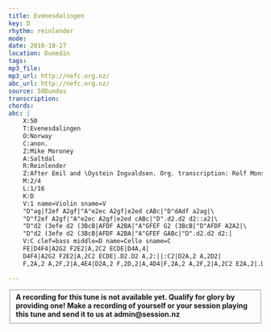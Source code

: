 ```yaml
---
title: Evenesdalingen
key: D
rhythm: reinlender
mode:
date: 2016-10-27
location: Dunedin
tags:
mp3_file:
mp3_url: http://nefc.org.nz/
abc_url: http://nefc.org.nz/
source: 50Dundas
transcription:
chords: 
abc: |
    X:50
    T:Evenesdalingen
    O:Norway
    C:anon.
    Z:Mike Moroney
    A:Saltdal
    R:Reinlender
    Z:After Emil and \Oystein Ingvaldsen. Org. transcription: Rolf Monsen
    M:2/4
    L:1/16
    K:D
    V:1 name=Violin sname=V
    "D"ag|f2ef A2gf|"A"e2ec A2gf|e2ed cABc|"D"dAdf a2ag|\
    "D"f2ef A2gf|"A"e2ec A2gf|e2ed cABc|"D".d2.d2 d2::a2|\
    "D"d2 (3efe d2 (3BcB|AFDF A2BA|"A"GFEF G2 (3BcB|"D"AFDF A2A2|\
    "D"d2 (3efe d2 (3BcB|AFDF A2BA|"A"GFEF GABc|"D".d2.d2 d2:|
    V:C clef=bass middle=D name=Cello sname=C
    FE|D4F4|A2G2 F2E2|A,2C2 ECDE|D4A,4|
    D4F4|A2G2 F2E2|A,2C2 ECDE|.D2.D2 A,2:||:C2|D2A,2 A,2D2|
    F,2A,2 A,2F,2|A,4E4|D2A,2 F,2D,2|A,4D4|F,2A,2 A,2F,2|A,2C2 E2A,2|.D2.A,2 D,2:|

---
```

<fieldset><strong>A recording for this tune is not available yet. Qualify for glory by providing one!
Make a recording of yourself or your session playing this tune and send it to us at admin@session.nz</strong></fieldset><br />
